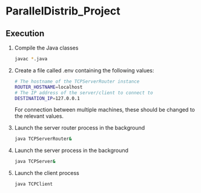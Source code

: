 # ParallelDistrib_Project

## Execution

1. Compile the Java classes
    ```sh
    javac *.java
    ```
2. Create a file called .env containing the following values:
    ```sh
    # The hostname of the TCPServerRouter instance
    ROUTER_HOSTNAME=localhost
    # The IP address of the server/client to connect to
    DESTINATION_IP=127.0.0.1
    ```
    For connection between multiple machines, these should be changed to the relevant values.

3. Launch the server router process in the background

    ```sh
    java TCPServerRouter&
    ```

4. Launch the server process in the background

    ```sh
    java TCPServer&
    ```

5. Launch the client process

    ```sh
    java TCPClient
    ```
